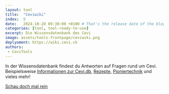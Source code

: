 ```yaml
---
layout: tool
title:  "Ceviwiki"
index:  5
date:   2024-10-20 09:30:00 +0100 # That's the release date of the blog entry
categories: [tool, tool-ready-to-use]
excerpt: Die Wissensdatenbank des Cevi
image: assets/tools-frontpage/ceviwiki.png
deplyoment: https://wiki.cevi.ch
authors:
 - CeviTools
---
```


In der Wissensdatenbank findest du Antworten auf Fragen rund um Cevi. Beispielsweise [Informationen zur Cevi.db](https://wiki.cevi.ch/index.php/Cevi.DB), [Rezepte](https://wiki.cevi.ch/index.php/Kategorie:Rezept), [Pioniertechnik](https://wiki.cevi.ch/index.php/Kategorie:Pioniertechnik) und vieles mehr!

[Schau doch mal rein](https://wiki.cevi.ch/)
